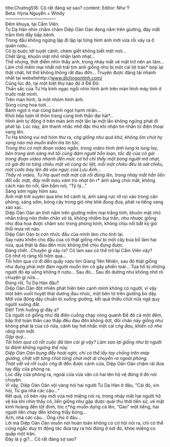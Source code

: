 title:Chương516: Cô rất đáng sợ sao?
content:
Editor: Như Ý<br>Beta: Hyna Nguyễn + Windy<br>———————————-<br>Đêm khuya, tại Cẩm Viên.<br>Tư Dạ Hàn nhìn chằm chằm Diệp Oản Oản đang nằm trên giường, đáy mắt trầm tĩnh đầy bấp bênh.<br>Trong đầu không ngừng lặp đi lặp lại từng hình ảnh mới vừa rồi xảy ra ở quán rượu…<br>Cô bị buộc tới tuyệt cảnh, chém giết không biết mệt mỏi…<br>Chết lặng, khuôn mặt nhỏ nhắn lạnh nhạt…<br>Thế nhưng, thời điểm nhìn thấy anh, trong nháy mắt vẻ mặt trở nên an tâm… Làm chỗ mềm mại nhất nơi trái tim anh giống như bị một cái lợi trảo* bóp lại thật chặt, hít thở không thông rất đau đớn… Truyện được đăng tải nhanh nhất tại websitehttp://www.dichngontinh.com/<br>Cùng lúc đó, tại một biệt thự nào đó ở Đế Đô.<br>Thần sắc của Tư Hạ kinh ngạc ngồi nhìn hình ảnh trên màn hình máy tính ở trước mặt mình.<br>Trên màn hình, là một nhóm hình ảnh.<br>Súng cùng hoa tươi…<br>Bánh ngọt ô mai cùng bánh ngọt hạnh nhân…<br>Khói bếp lượn lờ thôn trang cùng tinh thần đại hải*…<br>Hình ảnh tự động ở trên màn ảnh một lần lại một lần không ngừng phát đi phát lại. Lúc này, âm thanh nhắc nhở đặc thù khi nhận tin nhắn từ điện thoại vang lên.<br>Tư Hạ không vui mở hòm thư ra, c*̃ng giống như quá khứ, không ôm chút hy vọng nào mà muốn kiểm tra tin tức.<br>Trong thư có một đoạn video ngắn, trong video hình ảnh lung la lung lay, bên trong ánh sáng mờ tối cùng đám người hỗn loạn, tốc độ của cô gái trong đoạn video nhanh đến mức cơ hồ chỉ thấy một bóng người mờ nhạt, cô gái đó ra từng chiêu một vô cùng ác liệt, mỗi một chiêu đều là sát chiêu, một cước bay lên đá vào ngực của Lưu Ảnh…<br>Thấy rõ video, Tư Hạ quét mắt một cái rồi đứng lên, trong nháy mắt hắn liền đổi sắc mặt, đáy mắt màu xám tro nhạt b*n r* ánh sáng chói mắt, không cách nào tin nổi, lầm bầm nói, “Tỷ tỷ…”<br>Sáng sớm ngày hôm sau.<br>Ánh mặt trời xuyên qua khe hở cành lá, ánh sáng rực rỡ rọi vào trong căn phòng, sáng sớm, bóng cây trong gió nhẹ khẽ đung đưa, phát ra tiếng vang xào xạc.<br>Diệp Oản Oản an tĩnh nằm trên giường mềm mại trắng tinh, khuôn mặt nhỏ nhắn trắng nõn thiên chân vô tà, không nhiễm bụi trần, nhu nhược giống như đóa hoa được chăm sóc trong phòng kính, không chịu nổi bất kỳ gió thổi mưa rơi nào.<br>Diệp Oản Oản bị cơn nhức đầu của mình làm cho tỉnh lại.<br>Say rượu khiến cho đầu của cô thật giống như bị một cây búa bổ làm hai nửa, quả thật là đau đến mức không thể chịu đựng được.<br>Đáng chết…Chuyện gì xảy ra? Cô làm sao có thể trở lại Cẩm Viên vậy?<br>Cô nhớ rõ ràng tối hôm qua…<br>Tối hôm qua cô đi đến quầy rượu tìm Giang Yên Nhiên, sau đó thật giống như đụng phải một đám người muốn tìm cô gây phiền toái… Tựa hồ bị những người đó ép uống không ít rượu… Sau đó… Sau đó dường như không nhớ rõ chuyện gì nữa…<br>Đúng rồi, Tư Dạ Hàn đâu?<br>Diệp Oản Oản đột nhiên phát hiện bên cạnh mình không có người, vì vậy một bên vuốt huyệt thái dương đau nhức, một bên từ trên giường bò dậy.<br>Mới vừa đứng dậy chuẩn bị xuống giường, kết quả thiếu chút nữa ngã quỵ người xuống đất.<br>Đệt! Tình huống gì đây a?<br>Cả người cô giống như đã điên cuồng chạy vòng quanh Đế đô cả một đêm, bắp thịt toàn thân cao thấp đều đau đớn không dứt, đôi chân này giống như không phải là của cô nữa, cánh tay hơi nhấc một cái c*̃ng đau, khiến cô nhe răng trợn mắt.<br>Gặp quỷ…<br>Tối hôm qua cô rốt cuộc đã làm cái gì vậy? Làm sao lại giống như bị người ta đánh không ngừng thế này.<br>Diệp Oản Oản bụng đầy hoài nghi, chỉ có thể lấy tay chống trên mép giường, chật vật từng chút từng chút một di chuyển ra ngoài phòng.<br>Thật vất vả rốt cuộc c*̃ng đi đến được cánh cửa, Diệp Oản Oản chậm rãi đưa tay đẩy cửa phòng ra.<br>Lúc đẩy cửa phòng ra, ngoài cửa vừa vặn có hai tên hộ vệ đứng ở đó nói chuyện.<br>Vì vậy, Diệp Oản Oản vội vàng hỏi hai người Tư Dạ Hàn ở đâu, “Cái đó, xin hỏi, Tư gia nhà các cậu…”<br>Kết quả, cô bên này mới vừa mở miệng nói ra, trong nháy mắt hai người hộ vệ kia khi nhìn thấy cô, liền giống như gặp được quái thú thời tiền sử, vẻ mặt kinh hoàng đến tột đỉnh, tóc c*̃ng muốn dựng cả lên, “Gào” một tiếng, hai người liền chạy đến không thấy bóng…<br>Ách, nhà các cậu… Ông chủ ở đâu…<br>Lời mà Diệp Oản Oản muốn nói hoàn toàn không có cơ hội nói ra, chỉ có thể cứng ngắc duy trì động tác đưa tay ra hỏi đứng ở nơi đó, khóe miệng co quắp một trận.<br>Đây là ý gì?… Cô rất đáng sợ sao?